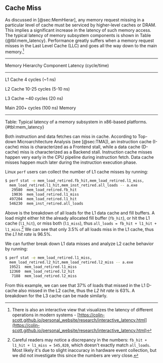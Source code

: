 ## Cache Miss

As discussed in [@sec:MemHierar], any memory request missing in a particular level of cache must be serviced by higher-level caches or DRAM. This implies a significant increase in the latency of such memory access. The typical latency of memory subsystem components is shown in Table {@tbl:mem_latency}. Performance greatly suffers when a memory request misses in the Last Level Cache (LLC) and goes all the way down to the main memory.[^3]

-------------------------------------------------
Memory Hierarchy Component   Latency (cycle/time)

--------------------------   --------------------
L1 Cache                     4 cycles (~1 ns)

L2 Cache                     10-25 cycles (5-10 ns)

L3 Cache                     ~40 cycles (20 ns)

Main                         200+ cycles (100 ns)
Memory

-------------------------------------------------

Table: Typical latency of a memory subsystem in x86-based platforms. {#tbl:mem_latency}

Both instruction and data fetches can miss in cache. According to Top-down Microarchitecture Analysis (see [@sec:TMA]), an instruction cache (I-cache) miss is characterized as a Frontend stall, while a data cache (D-cache) miss is characterized as a Backend stall. Instruction cache misses happen very early in the CPU pipeline during instruction fetch. Data cache misses happen much later during the instruction execution phase.

Linux `perf` users can collect the number of L1 cache misses by running:

```bash
$ perf stat -e mem_load_retired.fb_hit,mem_load_retired.l1_miss,
  mem_load_retired.l1_hit,mem_inst_retired.all_loads -- a.exe
   29580  mem_load_retired.fb_hit
   19036  mem_load_retired.l1_miss
  497204  mem_load_retired.l1_hit
  546230  mem_inst_retired.all_loads
```

Above is the breakdown of all loads for the L1 data cache and fill buffers. A load might either hit the already allocated fill buffer (`fb_hit`), or hit the L1 cache (`l1_hit`), or miss both (`l1_miss`), thus `all_loads = fb_hit + l1_hit + l1_miss`.[^2] We can see that only 3.5% of all loads miss in the L1 cache, thus the *L1 hit rate* is 96.5%.

We can further break down L1 data misses and analyze L2 cache behavior by running:

```bash
$ perf stat -e mem_load_retired.l1_miss,
  mem_load_retired.l2_hit,mem_load_retired.l2_miss -- a.exe
  19521  mem_load_retired.l1_miss
  12360  mem_load_retired.l2_hit
   7188  mem_load_retired.l2_miss
```

From this example, we can see that 37% of loads that missed in the L1 D-cache also missed in the L2 cache, thus the *L2 hit rate* is 63%. A breakdown for the L3 cache can be made similarly.

[^2]: Careful readers may notice a discrepancy in the numbers: `fb_hit + l1_hit + l1_miss = 545,820`, which doesn't exactly match `all_loads`. Most likely it's due to slight inaccuracy in hardware event collection, but we did not investigate this since the numbers are very close.
[^3]: There is also an interactive view that visualizes the latency of different operations in modern systems - [https://colin-scott.github.io/personal_website/research/interactive_latency.html](https://colin-scott.github.io/personal_website/research/interactive_latency.html)
